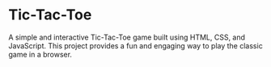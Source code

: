# Tic-Tac-Toe
A simple and interactive Tic-Tac-Toe game built using HTML, CSS, and JavaScript. This project provides a fun and engaging way to play the classic game in a browser.
